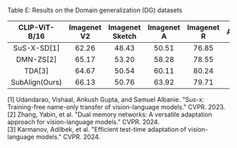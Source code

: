 Table E: Results on the Domain generalization (DG) datasets

| CLIP-ViT-B/16 | Imagenet V2 | Imagenet Sketch | Imagenet A | Imagenet R | Average |
| :---: | :---: | :---: | :---: | :---: | :---: |
| SuS-X-SD\[1\] | 62.26 | 48.43 | 50.51 | 76.85 | 59.51 |
| DMN-ZS\[2\] | 65.17 | 53.20 | 58.28 | 78.55 | 63.80 |
| TDA\[3\] | 64.67 | 50.54 | 60.11 | 80.24 | 63.89 |
| SubAlign(Ours) | 66.13 | 50.76 | 63.92 | 79.71 | **65.13** |

[1] Udandarao, Vishaal, Ankush Gupta, and Samuel Albanie. "Sus-x: Training-free name-only transfer of vision-language models." CVPR. 2023.  
[2] Zhang, Yabin, et al. "Dual memory networks: A versatile adaptation approach for vision-language models." CVPR. 2024.  
[3] Karmanov, Adilbek, et al. "Efficient test-time adaptation of vision-language models." CVPR. 2024.  
